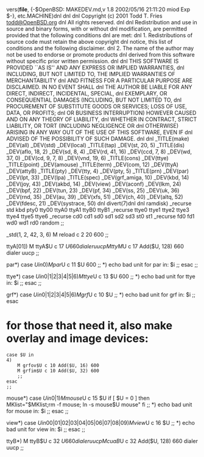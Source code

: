 vers(__file__,
	{-$OpenBSD: MAKEDEV.md,v 1.8 2002/05/16 21:11:20 miod Exp $-},
etc.MACHINE)dnl
dnl
dnl Copyright (c) 2001 Todd T. Fries <todd@OpenBSD.org>
dnl All rights reserved.
dnl
dnl Redistribution and use in source and binary forms, with or without
dnl modification, are permitted provided that the following conditions
dnl are met:
dnl 1. Redistributions of source code must retain the above copyright
dnl    notice, this list of conditions and the following disclaimer.
dnl 2. The name of the author may not be used to endorse or promote products
dnl    derived from this software without specific prior written permission.
dnl
dnl THIS SOFTWARE IS PROVIDED ``AS IS'' AND ANY EXPRESS OR IMPLIED WARRANTIES,
dnl INCLUDING, BUT NOT LIMITED TO, THE IMPLIED WARRANTIES OF MERCHANTABILITY
dnl AND FITNESS FOR A PARTICULAR PURPOSE ARE DISCLAIMED.  IN NO EVENT SHALL
dnl THE AUTHOR BE LIABLE FOR ANY DIRECT, INDIRECT, INCIDENTAL, SPECIAL,
dnl EXEMPLARY, OR CONSEQUENTIAL DAMAGES (INCLUDING, BUT NOT LIMITED TO,
dnl PROCUREMENT OF SUBSTITUTE GOODS OR SERVICES; LOSS OF USE, DATA, OR PROFITS;
dnl OR BUSINESS INTERRUPTION) HOWEVER CAUSED AND ON ANY THEORY OF LIABILITY,
dnl WHETHER IN CONTRACT, STRICT LIABILITY, OR TORT (INCLUDING NEGLIGENCE OR
dnl OTHERWISE) ARISING IN ANY WAY OUT OF THE USE OF THIS SOFTWARE, EVEN IF
dnl ADVISED OF THE POSSIBILITY OF SUCH DAMAGE.
dnl
dnl
_TITLE(make)
_DEV(all)
_DEV(std)
_DEV(local)
_TITLE(tap)
_DEV(st, 20, 5)
_TITLE(dis)
_DEV(aflo, 18, 2)
_DEV(sd, 8, 4)
_DEV(rd, 41, 16)
_DEV(ccd, 7, 8)
_DEV(wd, 37, 0)
_DEV(cd, 9, 7, 8)
_DEV(vnd, 19, 6)
_TITLE(cons)
_DEV(ttye)
_TITLE(point)
_DEV(amouse)
_TITLE(term)
_DEV(com, 12)
_DEV(ttyA)
_DEV(attyB)
_TITLE(pty)
_DEV(tty, 4)
_DEV(pty, 5)
_TITLE(prn)
_DEV(par)
_DEV(lpt, 33)
_DEV(lpa)
_TITLE(spec)
_DEV(grf_amiga, 10)
_DEV(kbd, 14)
_DEV(joy, 43)
_DEV(akbd, 14)
_DEV(view)
_DEV(aconf)
_DEV(lkm, 24)
_DEV(bpf, 22)
_DEV(tun, 23)
_DEV(pf, 34)
_DEV(ss, 25)
_DEV(uk, 36)
_DEV(rnd, 35)
_DEV(au, 39)
_DEV(xfs, 51)
_DEV(ch, 40)
_DEV(altq, 52)
_DEV(fdesc, 21)
_DEV(systrace, 50)
dnl
divert(7)dnl
dnl
ramdisk)
	_recurse std kbd pty0 tty00 ttyA0 ttyA1 ttyB0 ttyB1
	_recurse ttye0 ttye1 ttye2 ttye3 ttye4 ttye5 ttye6
	_recurse cd0 cd1 sd0 sd1 sd2 sd3 st0 st1
	_recurse fd0 fd1 wd0 wd1 rd0 random
	;;

_std(1, 2, 42, 3, 6)
	M reload	c 2 20 600
	;;

ttyA[01])
	M ttyA$U c 17 $U 660 dialer uucp
	M ttyM$U c 17 Add($U, 128) 660 dialer uucp
	;;

par*)
	case $U in
	0)
		M par$U c 11 $U 600
		;;
	*)
		echo bad unit for par in: $i
		;;
	esac
	;;

ttye*)
	case $U in
	0|1|2|3|4|5|6)
		M ttye$U c 13 $U 600
		;;
	*)
		echo bad unit for ttye in: $i
		;;
	esac
	;;

grf*)
	case $U in
	0|1|2|3|4|5|6)
		M grf$U c 10 $U
		;;
	*)
		echo bad unit for grf in: $i
		;;
	esac
# for those that need it, also make overlay and image devices:
	case $U in
	4)
		M grfov$U c 10 Add($U, 16) 600
		M grfim$U c 10 Add($U, 32) 600
		;;
	esac
	;;

mouse*)
	case $U in
	0|1)
		M mouse$U c 15 $U
		if [ $U = 0 ]
		then 
			MKlist="$MKlist;rm -f mouse; ln -s mouse$U mouse"
		fi
		;;
	*)
		echo bad unit for mouse in: $i
		;;
	esac
	;;

view*)
	case $U in
	00|01|02|03|04|05|06|07|08|09)
		M view$U c 16 $U
		;;
	*)
		echo bad unit for view in: $i
		;;
	esac
	;;

ttyB*)
	M ttyB$U c 32 $U 660 dialer uucp
	M cuaB$U c 32 Add($U, 128) 660 dialer uucp
	;;
